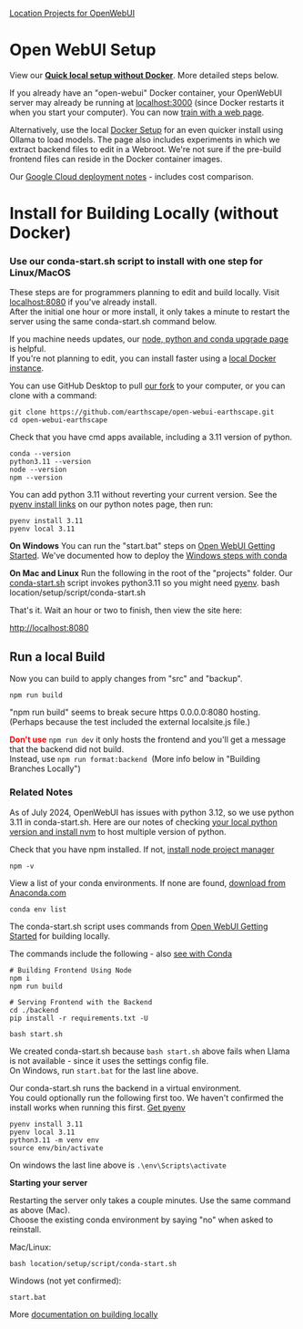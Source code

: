 [Location Projects for OpenWebUI](../)

# Open WebUI Setup

<!--Pinecone -->

View our **[Quick local setup without Docker](guides)**. More detailed steps below.

If you already have an "open-webui" Docker container, your OpenWebUI server may already be running at [localhost:3000](http://localhost:3000) (since Docker restarts it when you start your computer). You can now [train with a web page](train).

Alternatively, use the local [Docker Setup](docker) for an even quicker install using Ollama to load models. The page also includes experiments in which we extract backend files to edit in a Webroot. We're not sure if the pre-build frontend files can reside in the Docker container images.

Our [Google Cloud deployment notes](google-cloud) - includes cost comparison.
<br>

# Install for Building Locally (without Docker)

### Use our conda-start.sh script to install with one step for Linux/MacOS

These steps are for programmers planning to edit and build locally. Visit [localhost:8080](http://localhost:8080) if you've already install.  
After the initial one hour or more install, it only takes a minute to restart the server using the same conda-start.sh command below.

If you machine needs updates, our [node, python and conda upgrade page](https://model.earth/io/coders/python) is helpful.  
If you're not planning to edit, you can install faster using a [local Docker instance](docker).

You can use GitHub Desktop to pull [our fork](https://github.com/earthscape/open-webui-earthscape/) to your computer, or you can clone with a command:

<!--
    git clone https://github.com/modelearth/projects.git
    cd projects/
-->

    git clone https://github.com/earthscape/open-webui-earthscape.git
    cd open-webui-earthscape

Check that you have cmd apps available, including a 3.11 version of python.

    conda --version
    python3.11 --version
    node --version
    npm --version

You can add python 3.11 without reverting your current version.
See the [pyenv install links](/io/coders/python/) on our python notes page, then run:

    pyenv install 3.11
    pyenv local 3.11

**On Windows**
You can run the "start.bat" steps on [Open WebUI Getting Started](https://docs.openwebui.com/getting-started/). We've documented how to deploy the [Windows steps with conda](https://github.com/ModelEarth/projects/blob/gcp/location/setup/guides/local.md)

**On Mac and Linux**
Run the following in the root of the "projects" folder. Our [conda-start.sh](https://github.com/ModelEarth/projects/blob/main/location/setup/script/conda-start.sh) script invokes python3.11 so you might need [pyenv](https://model.earth/io/coders/python).
bash location/setup/script/conda-start.sh

That's it. Wait an hour or two to finish, then view the site here:

[http://localhost:8080](http://localhost:8080)

## Run a local Build

Now you can build to apply changes from "src" and "backup".

    npm run build

"npm run build" seems to break secure https 0.0.0.0:8080 hosting.  
(Perhaps because the test included the external localsite.js file.)

<b><span style="color:red">Don't use</span></b> `npm run dev` it only hosts the frontend and you'll get a message that the backend did not build.  
Instead, use `npm run format:backend` &nbsp;(More info below in "Building Branches Locally")<!-- need to confirm that works -->

### Related Notes

As of July 2024, OpenWebUI has issues with python 3.12, so we use python 3.11 in conda-start.sh. Here are our notes of checking [your local python version and install nvm](../../../io/coders/python/) to host multiple version of python.

Check that you have npm installed. If not, [install node project manager](../../../io/coders/python/)

    npm -v

View a list of your conda environments.
If none are found, [download from Anaconda.com](https://www.anaconda.com/download)

    conda env list

The conda-start.sh script uses commands from [Open WebUI Getting Started](https://docs.openwebui.com/getting-started/) for building locally.

The commands include the following - also [see with Conda](guides)

    # Building Frontend Using Node
    npm i
    npm run build

    # Serving Frontend with the Backend
    cd ./backend
    pip install -r requirements.txt -U

    bash start.sh

We created conda-start.sh because `bash start.sh` above fails when Llama is not available - since it uses the settings config file.  
On Windows, run `start.bat` for the last line above.

Our conda-start.sh runs the backend in a virtual environment.  
You could optionally run the following first too. We haven't confirmed the install works when running this first. [Get pyenv](/io/coders/python/)

    pyenv install 3.11
    pyenv local 3.11
    python3.11 -m venv env
    source env/bin/activate

On windows the last line above is `.\env\Scripts\activate`

<!--
### RAM error when running Ollama on a 5-year old Mac

A RAM error shut down the local site: [1 leaked semaphore](https://github.com/lllyasviel/Fooocus/discussions/2690)
The CPU was not running hot when this occurred.
-->

<!--
The following restarted the frontend at [localhost:5173](http://localhost:5173/)
After a couple minutes you'll see "Open WebUI Backend Required"

	npm run dev
-->
<!--
Running the pre-existing bash start.sh results in:

Loading WEBUI_SECRET_KEY from file, not provided as an environment variable.
Loading WEBUI_SECRET_KEY from .webui_secret_key
start.sh: line 23: ${USE_OLLAMA_DOCKER,,}: bad substitution
start.sh: line 25: ${USE_CUDA_DOCKER,,}: bad substitution
start.sh: line 52: exec: uvicorn: not found

Is there a fast way to reopen the conda instance?
-->

**Starting your server**

Restarting the server only takes a couple minutes. Use the same command as above (Mac).  
Choose the existing conda environment by saying "no" when asked to reinstall.

Mac/Linux:

    bash location/setup/script/conda-start.sh

Windows (not yet confirmed):

    start.bat

More [documentation on building locally](https://docs.openwebui.com/getting-started/)
